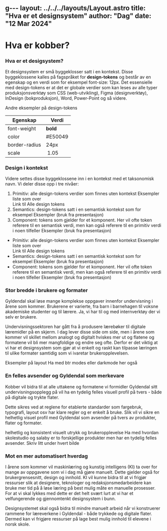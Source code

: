 g---
layout: ../../../layouts/Layout.astro
title: "Hva er et designsystem"
author: "Dag"
date: "12 Mar 2024"
---


Hva er kobber?
==============

### Hva er et desigsystem?

Et designsystem er små byggeklosser satt i en kontekst. Disse byggeklossene kalles på fagspråket for **design-tokens** og består av en egenskap og en verdi som for eksempel font-size: 12px. Det essensielle med design-tokens er at det er globale verdier som kan leses av alle typer produksjonsverktøy som CSS (web-utvikling), Figma (designverktøy), InDesign (bokproduksjon), Word, Power-Point og så videre.

Andre eksempler på design-tokens

| Egenskap    | Verdi |
| -------- | ------- |
| font-weight   | **bold**  |
| color         | #E50049   |
| border-radius | 24px      |
| scale         | 1.05      |

### Design i kontekst

Videre settes disse byggeklossene inn i en kontekst med et taksonomisk navn. Vi deler disse opp i tre nivåer:

1. Primitiv: alle design-tokens verdier som finnes uten kontekst Eksempler liste som over  
    Link til Alle design tokens
2. Semantics: design-tokens satt i en semantisk kontekst som for eksempel Eksempler (bruk fra presentasjon)
3. Component: tokens som gjelder for et komponent. Her vil ofte token referere til en semantisk verdi, men kan også referere til en primitiv verdi i noen tilfeller Eksempler (bruk fra presentasjon)

- Primitiv: alle design-tokens verdier som finnes uten kontekst Eksempler liste som over  
    Link til Alle design tokens
- Semantics: design-tokens satt i en semantisk kontekst som for eksempel Eksempler (bruk fra presentasjon)
- Component: tokens som gjelder for et komponent. Her vil ofte token referere til en semantisk verdi, men kan også referere til en primitiv verdi i noen tilfeller Eksempler (bruk fra presentasjon)

### Stor bredde i brukere og formater

Gyldendal skal løse mange komplekse oppgaver innenfor undervisning i årene som kommer. Brukerene er varierte, fra barn i barnehagen til voksne akademiske studenter og til lærere. Ja, vi har til og med internverktøy der vi selv er brukere.

Undervisningssektoren har gått fra å produsere lærebøker til digitale læremidler på en skjerm. I dag lever disse side om side, men i årene som kommer vil skillet mellom analogt og digitalt hviskes mer ut og flatene og formatene vil bli mer mangfoldige og endre seg ofte. Derfor er det viktig at vi har et designsystem som gjør at vi enkelt og raskt kan tilpasse læringen til ulike formater samtidig som vi ivaretar brukeropplevelsen.

Eksempler på layout Ha med btr modes eller darkmode her også

### En felles avsender og Gyldendal som merkevare

Kobber vil bidra til at alle uttakene og formatene vi formidler Gyldendal sitt undervisningsopplegg på vil ha en tydelig felles visuell profil på tvers - både på digitale og trykte flater.

Dette sikres ved at reglene for etablerte standarder som fargebruk, typografi, layout osv har klare regler og er enkelt å bruke. Slik vil vi sikre en helhetlig visuel profil med Gyldendal som avsender på tvers av produkter, flater og formater.

helhetlig og konsistent visuelt utrykk og brukeropplevelse Ha med hvordan skolestudio og salaby er to forskjellige produkter men har en tydelig felles avsender. Skriv litt under hvert bilde

### Mot en mer automatisert hverdag

I årene som kommer vil maskinlæring og kunstig intelligens (KI) ta over for mange av oppgavene som vi i dag må gjøre manuelt. Dette gjelder også for brukergrensesnitt, design og innhold. KI vil kunne bidra til at vi frigjør ressurser slik at designere, teknologer og redaksjonsmedarbeidere kan bruke mer tid på å løse læring på best mulig måte en manuelle prosesser. For at vi skal lykkes med dette er det helt svært lurt at vi har et velfungerende og gjennomtenkt designsystem i bunn.

Designsystemet skal også bidra til mindre manuelt arbeid når vi konstruerer rammene for læreverkene i Gyldendal - både trykkede og digitale flater. Dermed kan vi frigjøre ressurser på lage best mulig innhold til elevene i norsk skole.
